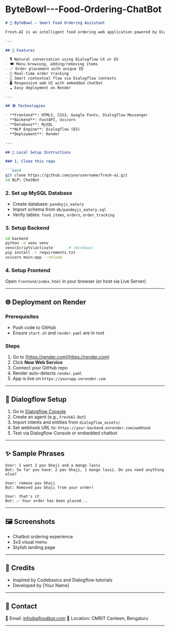﻿# ByteBowl---Food-Ordering-ChatBot

```markdown
# 🤖 ByteBowl — Smart Food Ordering Assistant

Fresh.AI is an intelligent food ordering web application powered by Dialogflow and FastAPI. Users can interact with a smart chatbot to place, modify, track, or cancel food orders, with full backend support and a real-time conversational UI.

---

## 🧠 Features

- 🎙️ Natural conversation using Dialogflow CX or ES
- 🍽️ Menu browsing, adding/removing items
- ✅ Order placement with unique ID
- 🚚 Real-time order tracking
- 💬 Smart contextual flow via Dialogflow contexts
- 🖥️ Responsive web UI with embedded chatbot
- ☁️ Easy deployment on Render

---

## 🛠️ Technologies

- **Frontend**: HTML5, CSS3, Google Fonts, Dialogflow Messenger
- **Backend**: FastAPI, Uvicorn
- **Database**: MySQL
- **NLP Engine**: Dialogflow (ES)
- **Deployment**: Render

---

## 🧪 Local Setup Instructions

### 1. Clone this repo

```bash
git clone https://github.com/yourusername/fresh-ai.git
cd NLP\ ChatBot
````

### 2. Set up MySQL Database

* Create database: `pandeyji_eatery`
* Import schema from `db/pandeyji_eatery.sql`
* Verify tables: `food_items`, `orders`, `order_tracking`

### 3. Setup Backend

```bash
cd backend
python -m venv venv
venv\Scripts\activate       # (Windows)
pip install -r requirements.txt
uvicorn main:app --reload
```

### 4. Setup Frontend

Open `frontend/index.html` in your browser (or host via Live Server)

---

## 🌐 Deployment on Render

### Prerequisites

* Push code to GitHub
* Ensure `start.sh` and `render.yaml` are in root

### Steps

1. Go to [https://render.com](https://render.com)
2. Click **New Web Service**
3. Connect your GitHub repo
4. Render auto-detects `render.yaml`
5. App is live on `https://yourapp.onrender.com`

---

## 🔁 Dialogflow Setup

1. Go to [Dialogflow Console](https://dialogflow.cloud.google.com)
2. Create an agent (e.g., `FreshAI-Bot`)
3. Import intents and entities from `dialogflow_assets/`
4. Set webhook URL to: `https://your-backend.onrender.com/webhook`
5. Test via Dialogflow Console or embedded chatbot

---

## ✨ Sample Phrases

```
User: I want 2 pav bhaji and a mango lassi
Bot: So far you have: 2 pav bhaji, 1 mango lassi. Do you need anything else?

User: remove pav bhaji
Bot: Removed pav bhaji from your order!

User: that's it
Bot: ✅ Your order has been placed...
```

---

## 🖼️ Screenshots

* Chatbot ordering experience
* 3x3 visual menu
* Stylish landing page

---

## 🙌 Credits

* Inspired by Codebasics and Dialogflow tutorials
* Developed by \[Your Name]

---

## 📧 Contact

📮 Email: [info@aifoodbot.com](mailto:info@aifoodbot.com)
📍 Location: CMRIT Canteen, Bengaluru

---

```
